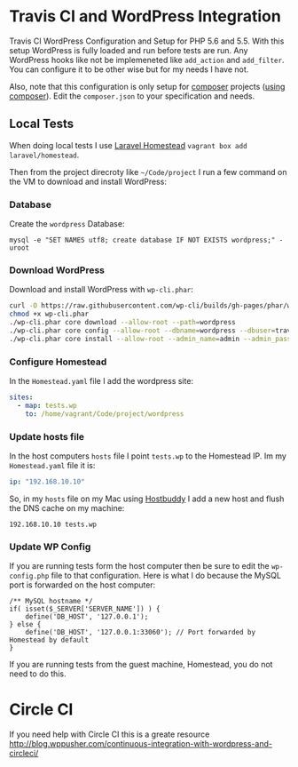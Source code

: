 # Travis CI and WordPress Integration

Travis CI WordPress Configuration and Setup for PHP 5.6 and 5.5. With this setup WordPress is fully loaded and run before tests are run. Any WordPress hooks like not be implemeneted like `add_action` and `add_filter`. You can configure it to be other wise but for my needs I have not.

Also, note that this configuration is only setup for [composer](https://getcomposer.org/) projects ([using composer](https://getcomposer.org/doc/01-basic-usage.md)). Edit the `composer.json` to your specification and needs.

## Local Tests
When doing local tests I use [Laravel Homestead](https://github.com/laravel/homestead) `vagrant box add laravel/homestead`.

Then from the project direcroty like `~/Code/project` I run a few command on the VM to download and install WordPress:

### Database
Create the `wordpress` Database:

```
mysql -e "SET NAMES utf8; create database IF NOT EXISTS wordpress;" -uroot
```

### Download WordPress
Download and install WordPress with `wp-cli.phar`:

```sh
curl -O https://raw.githubusercontent.com/wp-cli/builds/gh-pages/phar/wp-cli.phar
chmod +x wp-cli.phar
./wp-cli.phar core download --allow-root --path=wordpress
./wp-cli.phar core config --allow-root --dbname=wordpress --dbuser=travis --dbhost=127.0.0.1 --path=wordpress
./wp-cli.phar core install --allow-root --admin_name=admin --admin_password=admin --admin_email=admin@example.com --url=http://127.0.0.1 --title=WordPress --path=wordpress
```

### Configure Homestead
In the `Homestead.yaml` file I add the wordpress site:

```yaml
sites:
  - map: tests.wp
    to: /home/vagrant/Code/project/wordpress
```

### Update hosts file
In the host computers `hosts` file I point `tests.wp` to the Homestead IP. Im my `Homestead.yaml` file it is:

```yaml
ip: "192.168.10.10"
```

So, in my `hosts` file on my Mac using [Hostbuddy](https://clickontyler.com/hostbuddy/) I add a new host and flush the DNS cache on my machine:

```
192.168.10.10 tests.wp
```

### Update WP Config
If you are running tests form the host computer then be sure to edit the `wp-config.php` file to that configuration. Here is what I do because the MySQL port is forwarded on the host computer:

```
/** MySQL hostname */
if( isset($_SERVER['SERVER_NAME']) ) {
    define('DB_HOST', '127.0.0.1');
} else {
    define('DB_HOST', '127.0.0.1:33060'); // Port forwarded by Homestead by default
}
```

If you are running tests from the guest machine, Homestead, you do not need to do this.

# Circle CI
If you need help with Circle CI this is a greate resource http://blog.wppusher.com/continuous-integration-with-wordpress-and-circleci/
